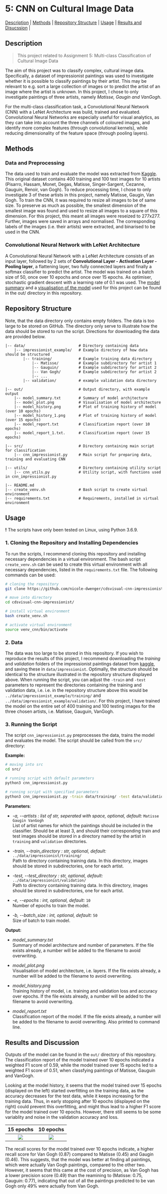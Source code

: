 # 5: CNN on Cultural Image Data

[Description](#description) | [Methods](#methods) | [Repository Structure](#repository-structure) | [Usage](#usage) | [Results and Disucssion](#results-and-discussion) |

## Description

> This project related to Assignment 5: Multi-class Classification of Cultural Image Data

The aim of this project was to classify complex, cultural image data. Specifically, a dataset of impressionist paintings was used to investigate whether it is possible to classify paintings by their artist. This may be relevant to e.g. sort a large collection of images or to predict the artist of an image where the artist is unknown. In this project, I chose to only investigate paintings of three artists, namely *Matisse, Gaugin and VanGogh*. 

For the multi-class classification task, a Convolutional Neural Network (CNN) with a LeNet Architecture was build, trained and evaluated. Convolutional Neural Networks are especially useful for visual analytics, as they can take into account the three channels of coloured images, and identify more complex features (through convolutional kernels), while reducing dimensionality of the feature space (through pooling layers).  
 

## Methods
### Data and Preprocessing
The data used to train and evaluate the model was extracted from [Kaggle](https://www.kaggle.com/delayedkarma/impressionist-classifier-data). This original dataset contains 400 training and 100 test images for 10 artists (Pisarro, Hassam, Monet, Degas, Matisse, Singer-Sargent, Cezanne, Gauguin, Renoir, van Gogh). To reduce processing time, I chose to only investigate 3 of these artists in this project, namely Matisse, Gaugin, Van Gogh. 
To train the CNN, it was required to resize all images to be of same size. To preserve as much as possible, the smallest dimension of the smallest image was found and used to resize all images to a square of this dimension. For this project, this meant all images were reseized to 277x277. Further, images were saved in arrays and normalised. The corresponding labels of the images (i.e. their artists) were extracted, and binarised to be used in the CNN. 
 
### Convolutional Neural Network with LeNet Architecture
A Convolutional Neural Network with a LeNet Architecture consists of an input layer, followed by 2 sets of **Convolutional Layer - Activation Layer - Pooling layer**, a flattening layer, two fully connected layers and finally a softmax classifier to predict the artist. The model was trained on a batch size of 50, once over 10 epochs and once over 15 epochs. As optimiser, stochastic gradient descent with a learning rate of 0.1 was used. The [model summary](https://github.com/nicole-dwenger/cdsvisual-cnn-impressionist/blob/master/out/model_summary.png) and a [visualisation of the model]((https://github.com/nicole-dwenger/cdsvisual-cnn-impressionist/blob/master/out/model_plot.png)) used for this project can be found in the out/ directory in this repository.


## Repository Structure

Note, that the data directory only contains empty folders. The data is too large to be stored on GitHub. The directory only serve to illustrate how the data should be stored to run the script. Directions for downloading the data are provided below. 

```
|-- data/                        # Directory containing data
    |-- impressionist_example/   # Example directory of how data should be structured
        |-- training/            # Example training data directory
            |-- Matisse/         # Example subdirectory for artist 1
            |-- Gauguin/         # Example subdirectory for artist 2
            |-- Van Gogh/        # Example subdirectory for artist 2
            |-- ...
        |-- validation/          # example validation data directory 

|-- out/                         # Output directory, with example output
    |-- model_summary.txt        # Summary of model architecture
    |-- model_plot.png           # Visualisation of model architecture
    |-- model_history.png        # Plot of training history of model (over 10 epochs)
    |-- model_history_1.png      # Plot of training history of model (over 15 epochs)
    |-- model_report.txt         # Classification report (over 10 epochs)
    |-- model_report_1.txt.      # Classification report (over 15 epochs)

|-- src/                         # Directory containing main script for classification
    |-- cnn_impressionist.py     # Main script for preparing data, training and evaluating CNN
    
|-- utils/                       # Directory containing utility script
    |-- cnn_utils.py             # Utility script, with functions used in cnn_impressionist.py

|-- README.md
|-- create_venv.sh               # Bash script to create virtual environment
|-- requirements.txt             # Requirements, installed in virtual environment
```

## Usage

**!** The scripts have only been tested on Linux, using Python 3.6.9. 

### 1. Cloning the Repository and Installing Dependencies

To run the scripts, I recommend cloning this repository and installing necessary dependencies in a virtual environment. The bash script `create_venv.sh` can be used to create this virtual environment with all necessary dependencies, listed in the `requirements.txt` file. The following commands can be used:

```bash
# cloning the repository
git clone https://github.com/nicole-dwenger/cdsvisual-cnn-impressionist.git

# move into directory
cd cdsvisual-cnn-impressionist/

# install virtual environment
bash create_venv.sh

# activate virtual environment 
source venv_cnn/bin/activate
```

### 2. Data
The data was too large to be stored in this repository. If you wish to reproduce the results of this project, I recommend downloading the *training* and *validation* folders of the impressionist paintings dataset from [kaggle](https://www.kaggle.com/delayedkarma/impressionist-classifier-data), and saving these in `data/impressionist`. Optimally, the structure should be identical to the structure illustrated in the repository structure displayed above. When running the script, you can adjust the `-train` and `-test` parameters to represent the directories containing the training and validation data, i.e. i.e. in the repository structure above this would be `../data/impressionist_example/training/` and `../data/impressionist_example/validation/`. For this project, I have trained the model on the entire set of 400 training and 100 testing images for the three chosen artists, i.e. Matisse, Gauguin, VanGogh. 


### 3. Running the Script 

The script `cnn_impressionist.py` preprocesses the data, trains the model and evaluates the model. The script should be called from the `src/` directory:

__Example:__
```bash
# moving into src
cd src/

# running script with default parameters
python3 cnn_impressionist.py 

# running script with specified parameters
python3 cnn_impressionist.py -train data/training/ -test data/validation/ -a Monet VanGogh Matisse -e 20
```

__Parameters__:
- *-a, --artists : list of str, seperated with space, optional, default:* `Matisse Gaugin VanGogh`\
   List of artist names for which the paintings should be included in the classifier. Should be at least 3, and should their 
   corresponding train and test images should be stored in a directory named by the artist in `training` and `validation` directories.
   
- *-train, --train_directory : str, optional, default:* `../data/impressionist/training/`\
   Path to directory containing training data. In this directory, images should be stored in subdirectories, one for each artist.

- *-test, --test_directory : str, optional, default:* `../data/impressionist/validation/`\
   Path to directory containing training data. In this directory, images should be stored in subdirectories, one for each artist.

- *-e, --epochs : int, optional, default:* `10`\
   Number of epochs to train the model. 

- *-b, --batch_size : int, optional, default:* `50`\
   Size of batch to train model. 

__Output:__
- *model_summary.txt*\
    Summary of model architecture and number of parameters. If the file exists already, a number will be added to the filename to avoid overwriting. 

- *model_plot.png*\
   Visualisation of model architecture, i.e. layers. If the file exists already, a number will be added to the filename to avoid overwriting. 

- *model_history.png*\
   Training history of model, i.e. training and validation loss and accuracy over epochs. If the file exists already, a number will be added to the filename to avoid overwriting. 

- *model_report.txt*\
   Classification report of the model. If the file exists already, a number will be added to the filename to avoid overwriting. Also printed to command line. 

## Results and Discussion

Outputs of the model can be found in the `out/` directory of this repository. The classification report of the model trained over 10 epochs indicated a weighted F1 score of 0.59, while the model trained over 15 epochs led to a weighted F1 score of 0.51, when classfying paintings of Matisse, Gauguin and VanGogh. 

Looking at the model history, it seems that the model trained over 15 epochs (displayed on the left) started overfitting on the training data, as the accuracy decreases for the test data, while it keeps increasing for the training data. Thus, in early stopping after 10 epochs (displayed on the right) could prevent this overfitting, and might thus lead to a higher F1 score for the model trained over 10 epochs. However, there still seems to be some variablity and noise in the validation accuracy and loss. 

 15 epochs | 10 epochs
:-------------------------:|:-------------------------:
![](https://github.com/nicole-dwenger/cdsvisual-cnn-impressionist/blob/master/out/model_history_1.png)  |  ![](https://github.com/nicole-dwenger/cdsvisual-cnn-impressionist/blob/master/out/model_history.png)


The recall scores for the model trained over 10 epochs indicate, a higher recall score for Van Gogh (0.87) compared to Matisse (0.45) and Gaugin (0.46). This suggests, that the model was better at finding all paintings, which were actually Van Gogh paintings, compared to the other two. However, it seems that this came at the cost of precision, as Van Gogh has a lower precision score (0.49) than the reamining to (Matisse: 0.75, Gauguin: 0.77), indicating that out of all the paintings predicted to be van Gogh only 49% were actually from Van Gogh.







